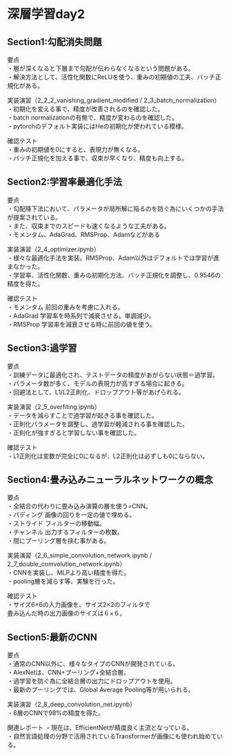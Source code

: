 # 深層学習day2  
  
##  Section1:勾配消失問題  
  
要点  
・層が深くなると下層まで勾配が伝わらなくなるという問題がある。  
・解決方法として、活性化関数にReLUを使う、重みの初期値の工夫、バッチ正規化がある。  
  
実装演習（2_2_2_vanishing_gradient_modified / 2_3_batch_normalization）  
・初期化を変える事で、精度が改善されるのを確認した。  
・batch normalizationの有無で、精度が変わるのを確認した。  
・pytorchのデフォルト実装にはHeの初期化が使われている模様。  
  
確認テスト  
・重みの初期値を0にすると、表現力が無くなる。  
・バッチ正規化を加える事で、収束が早くなり、精度も向上する。  
  
##  Section2:学習率最適化手法    
  
要点  
・勾配降下法において、パラメータが局所解に陥るのを防ぐ為にいくつかの手法が提案されている。  
・また、収束までのスピードも速くなるような工夫がある。  
・モメンタム、AdaGrad、RMSProp、Adamなどがある
  
実装演習（2_4_optimizer.ipynb）  
・様々な最適化手法を実装。RMSProp、Adam以外はデフォルトでは学習が進まなかった。  
・学習率、活性化関数、重みの初期化方法、バッチ正規化を調整し、0.9546の精度を得た。  
  
確認テスト  
・モメンタム 前回の重みを考慮に入れる。  
・AdaGrad 学習率を時系列で減衰させる。単調減少。  
・RMSProp 学習率を減衰させる時に前回の値を使う。  
  
##  Section3:過学習  
  
要点  
・訓練データに最適化され、テストデータの精度があがらない状態＝過学習。  
・パラメータ数が多く、モデルの表現力が高すぎる場合に起きる。  
・回避法として、L1/L2正則化、ドロップアウト等があげられる。  
  
実装演習（2_5_overfiting.ipynb）  
・データを減らすことで過学習が起きる事を確認した。  
・正則化パラメータを調整し、過学習が軽減される事を確認した。  
・正則化が強すぎると学習しない事を確認した。  
  
確認テスト  
・L1正則化は変数が完全に0になるが、L2正則化は必ずしも0にならない。  
  
##  Section4:畳み込みニューラルネットワークの概念  
  
要点  
・全結合の代わりに畳み込み演算の層を使う=CNN。  
・パディング 画像の回りを一定の値で埋める。  
・ストライド フィルターの移動幅。  
・チャンネル 出力するフィルターの枚数。  
・間にプーリング層を挟む事がある。  
  
実装演習（2_6_simple_convolution_network.ipynb / 2_7_double_comvolution_network.ipynb）  
・CNNを実装し、MLPより高い精度を得た。  
・pooling層を減らす等、実験を行った。  
  
確認テスト  
・サイズ6×6の入力画像を、サイズ2×2のフィルタで  
畳み込んだ時の出力画像のサイズは６×６。  
  
##  Section5:最新のCNN  
  
要点  
・通常のCNN以外に、様々なタイプのCNNが開発されている。  
・AlexNetは、CNN+プーリング+全結合層。  
・過学習を防ぐ為に全結合層の出力にドロップアウトを使用。  
・最新のプーリングでは、Global Average Pooling等が用いられる。  
  
実装演習（2_8_deep_convolution_net.ipynb）  
・6層のCNNで98%の精度を得た。  
  
関連レポート
・現在は、EfficientNetが精度良く主流となっている。  
・自然言語処理の分野で活用されているTransformerが画像にも使われ始めている。  
  
